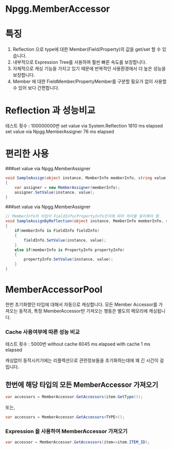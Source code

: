 # Npgg.MemberAccessor


# 특징
1. Reflection 으로 type에 대한 Member(Field/Property)의 값을 get/set 할 수 있습니다.
2. 내부적으로 Expression Tree를 사용하여 훨씬 빠른 속도를 보장합니다.
3. 자체적으로 캐싱 기능을 가지고 있기 때문에 반복적인 사용환경에서 더 높은 성능을 보장합니다.
4. Member 에 대한 FieldMember/PropertyMember를 구분할 필요가 없이 사용할 수 있어 보다 간편합니다.


# Reflection 과 성능비교

테스트 횟수 : 100000000번
set value via System.Reflection  1810 ms elapsed
set value via Npgg.MemberAssigner 76 ms elapsed


# 편리한 사용

###set value via Npgg.MemberAssigner
```csharp
void SampleAssign(object instance, MemberInfo memberInfo, string value)
{
    var assigner = new MemberAssigner(memberInfo);
    assigner.SetValue(instance, value);
}
```

###set value via Npgg.MemberAssigner
```csharp
// MemberInfo의 타입이 FieldInfo/PropertyInfo인지에 따라 처리를 달리해야 함
void SampleAssignByReflection(object instance, MemberInfo memberInfo, string value)
{
    if(memberInfo is FieldInfo fieldInfo) 
    {
        fieldInfo.SetValue(instance, value);
    }
    else if(memberInfo is PropertyInfo propertyInfo)
    {
        propertyInfo.SetValue(instance, value);
    }
}

```
# MemberAccessorPool

한번 초기화했던 타입에 대해서 자동으로 캐싱합니다. 
모든 Member Accessor를 가져오는 동작과, 특정 MemberAccessor만 가져오는 행동은 별도의 메모리에 캐싱됩니다.

### Cache 사용여부에 따른 성능 비교 
테스트 횟수 : 5000번
without cache 6045 ms elapsed
with cache 1 ms elapsed

캐싱없이 동작시키기에는 리플렉션으로 관련정보들을 초기화하는데에 꽤 긴 시간이 걸립니다.



## 한번에 해당 타입의 모든 MemberAccessor 가져오기

```csharp
var accessors = MemberAccessor.GetAccessors(item.GetType());
```
또는,
```csharp
var accessors = MemberAccessor.GetAccessors<TYPE>();
```

### Expression 을 사용하여 MemberAccessor 가져오기
```csharp
var accessor = MemberAccessor.GetAccessors(item=>item.ITEM_ID);
```
